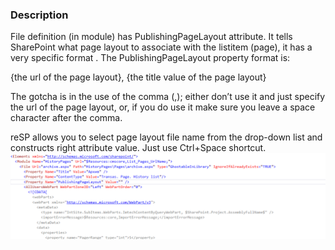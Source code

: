 ﻿---
Title: PublishingPageLayout attribute
FileName: FilePublishingPageLayout.html
---

### Description
File definition (in module) has PublishingPageLayout attribute. It  tells SharePoint what page layout to associate with the listitem (page), it has a very specific format .
The PublishingPageLayout property format is:

{the url of the page layout}, {the title value of the page layout}

The gotcha is in the use of the comma (,); either don’t use it and just specify the url of the page layout, or, if you do use it make sure you leave a space character after the comma.

reSP allows you to select page layout file name from the drop-down list and constructs right attribute value.
Just use Ctrl+Space shortcut.
<br/>
<img src="_img/FilePublishingPageLayout.gif">



